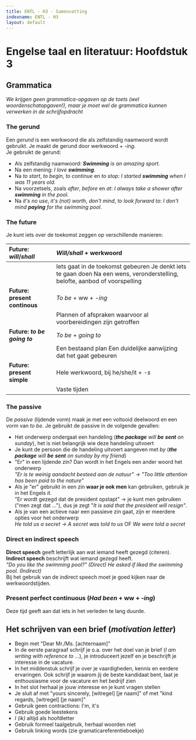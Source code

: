```yaml
---
title: ENTL - H3 - Samenvatting
indexname: ENTL - H3
layout: default
---
```


# Engelse taal en literatuur: Hoofdstuk 3

## Grammatica

*We krijgen geen grammatica-opgaven op de toets (wel woordenschatopgaven\!), maar je moet wel de grammatica kunnen verwerken in de schrijfopdracht*

### **The gerund**

Een *gerund* is een werkwoord die als zelfstandig naamwoord wordt gebruikt. Je maakt de gerund door werkwoord \+ *\-ing*.  
Je gebruikt de gerund:

* Als zelfstandig naamwoord: ***Swimming** is an amazing sport.*  
* Na een mening: *I love **swimming**.*  
* Na *to start*, *to begin*, *to continue* en *to stop*: *I started **swimming** when I was 11 years old.*
* Na voorzetsels, zoals *after*, *before* en *at*: *I always take a shower after **swimming** in the pool.*  
* Na *it's no use*, *it's (not) worth*, *don't mind*, *to look forward to*: *I don't mind **paying** for the swimming pool*.

### **The future**

Je kunt iets over de toekomst zeggen op verschillende manieren:

| Future: *will*/*shall* | *Will/shall* \+ werkwoord |
| :---- | :---- |
|  | Iets gaat in de toekomst gebeuren Je denkt iets te gaan doen Na een wens, veronderstelling, belofte, aanbod of voorspelling |
| **Future: present continous** | *To be* \+ ww \+ *\-ing* |
|  | Plannen of afspraken waarvoor al voorbereidingen zijn getroffen |
| **Future: *to be going to*** | *To be* \+ *going to* |
|  | Een bestaand plan Een duidelijke aanwijzing dat het gaat gebeuren |
| **Future: present simple** | Hele werkwoord, bij he/she/it \+ *\-s* |
|  | Vaste tijden  |

### **The passive**

De *passive* (lijdende vorm) maak je met een voltooid deelwoord en een vorm van *to be*. Je gebruikt de passive in de volgende gevallen:

* Het onderwerp ondergaat een handeling (***the package** will **be** **sent** on sunday*), het is niet belangrijk wie deze handeling uitvoert  
* Je kunt de persoon die de handeling uitvoert aangeven met *by* (***the package** will **be** **sent** on sunday by my friend*)  
* "Er" in een lijdende zin? Dan wordt in het Engels een ander woord het onderwerp  
  *"Er is te weinig aandacht besteed aan de natuur" → "Too little attention has been paid to the nature"*  
* Als je "er" gebruikt in een zin **waar je ook men** kan gebruiken, gebruik je in het Engels *it*.  
  "Er wordt gezegd dat de president opstapt" → je kunt men gebruiken ("men zegt dat …"), dus je zegt "*It is said that the president will resign"*.  
* Als je van een actieve naar een passieve zin gaat, zijn er meerdere opties voor het onderwerp  
  *He told us a secret → A secret was told to us* OF *We were told a secret*

### **Direct en indirect speech**

**Direct speech** geeft letterlijk aan wat iemand heeft gezegd (citeren). **Indirect speech** beschrijft wat iemand gezegd heeft.  
*"Do you like the swimming pool?" (Direct) He asked if liked the swimming pool. (Indirect)*  
Bij het gebruik van de indirect speech moet je goed kijken naar de werkwoordstijden.

### **Present perfect continuous (*Had been* \+ ww \+ *\-ing*)**

Deze tijd geeft aan dat iets in het verleden te lang duurde.

## Het schrijven van een brief (*motivation letter*)

* Begin met "Dear Mr./Ms. \[achternaam\]"  
* In de eerste paragraaf schrijf je o.a. over het doel van je brief (*I am writing with reference to …*), je introduceert jezelf en je beschrijft je interesse in de vacature.  
* In het middenstuk schrijf je over je vaardigheden, kennis en eerdere ervaringen. Ook schrijf je waarom jij de beste kandidaat bent, laat je enthousiasme voor de vacature en het bedrijf zien  
* In het slot herhaal je jouw interesse en je kunt vragen stellen  
* Je sluit af met "yours sincerely, \[witregel\] \[je naam\]" of met "kind regards, \[witregel\] \[je naam\]"
* Gebruik geen contractions: I'm, it's  
* Gebruik goede leestekens  
* *I (ik)* altijd als hoofdletter  
* Gebruik formeel taalgebruik, herhaal woorden niet  
* Gebruik linking words (zie gramaticareferentieboekje)
